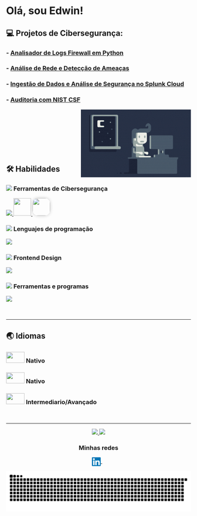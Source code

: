 <h1>Olá, sou Edwin! </h1>

## 💻 Projetos de Cibersegurança: </h2>
### - [Analisador de Logs Firewall em Python](https://github.com/Edwin28Macias/Log_Security_Analyzer)
### - [Análise de Rede e Detecção de Ameaças]( https://github.com/Edwin28Macias/Analysis_ThreatDetection.git)
### - [Ingestão de Dados e Análise de Segurança no Splunk Cloud](https://github.com/Edwin28Macias/Splunk-Vulnerability-Investigation-Practice)
### - [Auditoria com NIST CSF](https://github.com/Edwin28Macias/Audit_NIST)
  <img alt="Night Coding" src="https://raw.githubusercontent.com/AVS1508/AVS1508/master/assets/Night-Coding.gif" align="right"/>


<br><br><br><br><br><br><br>




## 🛠️ Habilidades
 ### <picture> <img src = "https://github.com/7oSkaaa/7oSkaaa/blob/main/Images/IDEs.gif?raw=true" width = 50px>  </picture> Ferramentas de Cibersegurança
<p>

  <a href="https://skillicons.dev">
    <img src="https://skillicons.dev/icons?i=windows,linux,kali,bash,sqlite" />
    <img src="https://www.vectorlogo.zone/logos/virtualbox/virtualbox-icon.svg" width="48" height="48" />
  <img src="https://github.com/user-attachments/assets/327443cc-3d61-4893-a496-43fac3f0b933" style="border-radius: 15px; box-shadow: 0px 0px 10px rgba(0,0,0,0.2);" width="48" height="48"/>
  </a>
</p>

### <picture> <img src = "https://github.com/7oSkaaa/7oSkaaa/blob/main/Images/Programming_Languages.gif?raw=true" width = 50px>  </picture> Lenguajes de programação

<p> 
  <a href="https://skillicons.dev">
    <img src="https://skillicons.dev/icons?i=py,cs,sqlite" />
  </a>
</p>

### <picture> <img src = "https://github.com/7oSkaaa/7oSkaaa/blob/main/Images/Front_End.gif?raw=true" width = 50px>  </picture> Frontend Design
<p>

  <a href="https://skillicons.dev">
    <img src="https://skillicons.dev/icons?i=html,css,js,react" />
  </a>
</p>

 ### <picture> <img src = "https://github.com/7oSkaaa/7oSkaaa/blob/main/Images/Software_Tools.gif?raw=true" width = 50px>  </picture> Ferramentas e programas
 
 <p>
  <a href="https://skillicons.dev">
    <img src="https://skillicons.dev/icons?i=bitbucket,github,sublime,vscode,blender,unity" />
  </a>
</p>
<br> 

---
## 🌏 Idiomas
 ### <picture> <img src = "https://github.com/user-attachments/assets/0333e08b-247d-4714-ac1e-f55c18c5c6d8" width = 50px height = 30px; border-radius = 40px>  </picture> Nativo 
 ### <picture> <img src = "https://github.com/user-attachments/assets/be3abaaa-cef8-4012-9038-ea293339d69f" width = 50px height = 30px; border-radius = 40px>  </picture>  Nativo
  ### <picture> <img src = "https://github.com/user-attachments/assets/b05d0b73-2750-44bd-834a-bb4ebe78b7af" width = 50px height = 30px; border-radius = 40px>  </picture>  Intermediario/Avançado


<br>

---

<p align="center">
<a href="https://github.com/AVS1508">
  <img height="180em" src="https://github-readme-stats-eight-theta.vercel.app/api?username=Edwin28Macias&show_icons=true&theme=algolia&include_all_commits=true&count_private=true"/>
  <img height="180em" src="https://github-readme-stats-eight-theta.vercel.app/api/top-langs/?username=Edwin28Macias&layout=compact&langs_count=8&theme=algolia"/>
</a>
</p>


<div align="center">
  <h3><b>Minhas redes </b></h3>
  </div>
<p align="center">
<a href="https://www.linkedin.com/in/edwin-macias-561636208/?locale=pt_BR" target="_blank">
  <img align="center" alt="Stefanos Stamoulis | Linkedin" width="24px" src="https://github.com/SatYu26/SatYu26/blob/master/Assets/Linkedin.svg" />
</a> &nbsp;&nbsp;

<p>
<p align="center">
  <img src="https://github.com/StefanosSt/StefanosSt/blob/main/github-user-contribution.svg" alt="snake">
</p>
